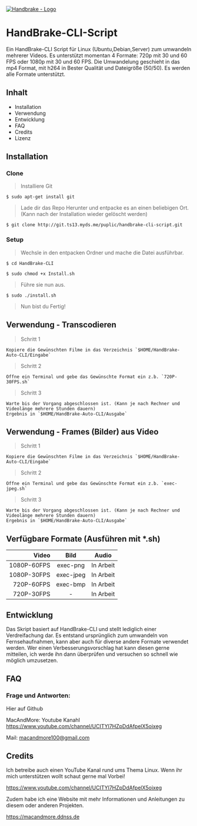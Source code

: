 <a href="https://handbrake.fr/img/logo.png"><img src="https://handbrake.fr/img/logo.png" title="Handbrake - Logo" alt="Handbrake - Logo"></a>

# HandBrake-CLI-Script

Ein HandBrake-CLI Script für Linux (Ubuntu,Debian,Server) zum umwandeln mehrerer Videos.
Es unterstützt momentan 4 Formate: 720p mit 30 und 60 FPS oder 1080p mit 30 und 60 FPS.
Die Umwandelung geschieht in das mp4 Format, mit h264 in Bester Qualität und Dateigröße (50/50).
Es werden alle Formate unterstützt.


## Inhalt

- Installation
- Verwendung
- Entwicklung
- FAQ
- Credits
- Lizenz

## Installation

### Clone

> Installiere Git

```shell
$ sudo apt-get install git
```

> Lade dir das Repo Herunter und entpacke es an einen beliebigen Ort. (Kann nach der Installation wieder gelöscht werden)

```shell
$ git clone http://git.ts13.myds.me/puplic/handbrake-cli-script.git
```
### Setup


> Wechsle in den entpacken Ordner und mache die Datei ausführbar.

```shell
$ cd HandBrake-CLI
```

```shell
$ sudo chmod +x Install.sh
```

> Führe sie nun aus.

```shell
$ sudo ./install.sh
```
> Nun bist du Fertig!


## Verwendung - Trans­co­die­ren

> Schritt 1

    Kopiere die Gewünschten Filme in das Verzeichnis `$HOME/HandBrake-Auto-CLI/Eingabe`

> Schritt 2

    Öffne ein Terminal und gebe das Gewünschte Format ein z.b. `720P-30FPS.sh`

> Schritt 3

    Warte bis der Vorgang abgeschlossen ist. (Kann je nach Rechner und Videolänge mehrere Stunden dauern)
    Ergebnis in `$HOME/HandBrake-Auto-CLI/Ausgabe`


## Verwendung - Frames (Bilder) aus Video

> Schritt 1

    Kopiere die Gewünschten Filme in das Verzeichnis `$HOME/HandBrake-Auto-CLI/Eingabe`

> Schritt 2

    Öffne ein Terminal und gebe das Gewünschte Format ein z.b. `exec-jpeg.sh`

> Schritt 3

    Warte bis der Vorgang abgeschlossen ist. (Kann je nach Rechner und Videolänge mehrere Stunden dauern)
    Ergebnis in `$HOME/HandBrake-Auto-CLI/Ausgabe`


## Verfügbare Formate (Ausführen mit *.sh)

| Video        | Bild         | Audio        |
| ------------:|:------------:|:------------:|
| 1080P-60FPS  | exec-png     | In Arbeit    |
| 1080P-30FPS  | exec-jpeg    | In Arbeit    |
| 720P-60FPS   | exec-bmp     | In Arbeit    |
| 720P-30FPS   | -            | In Arbeit    |

    
## Entwicklung

Das Skript basiert auf HandBrake-CLI und stellt lediglich einer Verdreifachung dar. Es entstand ursprünglich zum umwandeln von Fernsehaufnahmen, kann aber auch für diverse andere Formate verwendet werden. Wer einen Verbesserungsvorschlag hat kann diesen gerne mitteilen, ich werde ihn dann überprüfen und versuchen so schnell wie möglich umzusetzen.


## FAQ

### Frage und Antworten:

Hier auf Github

MacAndMore: Youtube Kanahl https://www.youtube.com/channel/UCITYl7HZpDdAfpelX5oixeg

Mail: macandmore100@gmail.com


## Credits

Ich betreibe auch einen YouTube Kanal rund ums Thema Linux. Wenn ihr mich unterstützen wollt schaut gerne mal Vorbei!

https://www.youtube.com/channel/UCITYl7HZpDdAfpelX5oixeg

Zudem habe ich eine Website mit mehr Informationen und Anleitungen zu diesem oder anderen Projekten.

https://macandmore.ddnss.de

